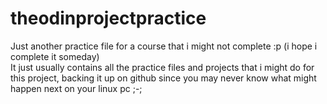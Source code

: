 # theodinprojectpractice
Just another practice file for a course that i might not complete :p (i hope i complete it someday)\
It just usually contains all the practice files and projects that i might do for this project, backing it up on github since you may never know what might happen next on your linux pc ;-;
